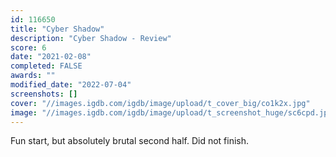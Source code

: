 ```yaml
---
id: 116650
title: "Cyber Shadow"
description: "Cyber Shadow - Review"
score: 6
date: "2021-02-08"
completed: FALSE
awards: ""
modified_date: "2022-07-04"
screenshots: []
cover: "//images.igdb.com/igdb/image/upload/t_cover_big/co1k2x.jpg"
image: "//images.igdb.com/igdb/image/upload/t_screenshot_huge/sc6cpd.jpg"
---
```

Fun start, but absolutely brutal second half. Did not finish.